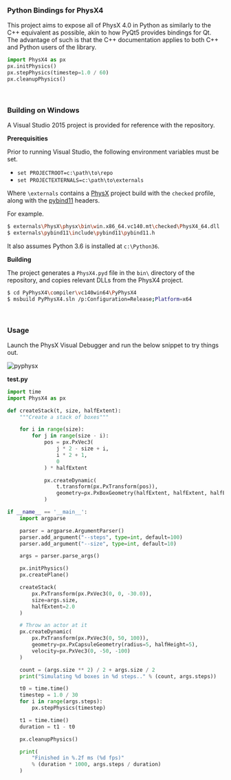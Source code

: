 ### Python Bindings for PhysX4

This project aims to expose all of PhysX 4.0 in Python as similarly to the C++ equivalent as possible, akin to how PyQt5 provides bindings for Qt. The advantage of such is that the C++ documentation applies to both C++ and Python users of the library.

```python
import PhysX4 as px
px.initPhysics()
px.stepPhysics(timestep=1.0 / 60)
px.cleanupPhysics()
```

<br>

### Building on Windows

A Visual Studio 2015 project is provided for reference with the repository.

**Prerequisities**

Prior to running Visual Studio, the following environment variables must be set.

- `set PROJECTROOT=c:\path\to\repo`
- `set PROJECTEXTERNALS=c:\path\to\externals`

Where `\externals` contains a [PhysX](https://github.com/NVIDIAGameWorks/PhysX) project build with the `checked` profile, along with the [pybind11](https://github.com/pybind/pybind11) headers.

For example.

```bash
$ externals\PhysX\physx\bin\win.x86_64.vc140.mt\checked\PhysX4_64.dll
$ externals\pybind11\include\pybind11\pybind11.h
```

It also assumes Python 3.6 is installed at `c:\Python36`.

**Building**

The project generates a `PhysX4.pyd` file in the `bin\` directory of the repository, and copies relevant DLLs from the PhysX4 project.

```bash
$ cd PyPhysX4\compiler\vc140win64\PyPhysX4
$ msbuild PyPhysX4.sln /p:Configuration=Release;Platform=x64
```

<br>

### Usage

Launch the PhysX Visual Debugger and run the below snippet to try things out.

![pyphysx](https://user-images.githubusercontent.com/2152766/53298860-6b82e380-382b-11e9-86aa-dd6ececa3c99.gif)

**test.py**

```python
import time
import PhysX4 as px

def createStack(t, size, halfExtent):
    """Create a stack of boxes"""

    for i in range(size):
        for j in range(size - i):
            pos = px.PxVec3(
                j * 2 - size + i,
                i * 2 + 1,
                0
            ) * halfExtent

            px.createDynamic(
                t.transform(px.PxTransform(pos)),
                geometry=px.PxBoxGeometry(halfExtent, halfExtent, halfExtent),
            )

if __name__ == '__main__':
    import argparse

    parser = argparse.ArgumentParser()
    parser.add_argument("--steps", type=int, default=100)
    parser.add_argument("--size", type=int, default=10)

    args = parser.parse_args()

    px.initPhysics()
    px.createPlane()

    createStack(
        px.PxTransform(px.PxVec3(0, 0, -30.0)),
        size=args.size,
        halfExtent=2.0
    )

    # Throw an actor at it
    px.createDynamic(
        px.PxTransform(px.PxVec3(0, 50, 100)),
        geometry=px.PxCapsuleGeometry(radius=5, halfHeight=5),
        velocity=px.PxVec3(0, -50, -100)
    )

    count = (args.size ** 2) / 2 + args.size / 2
    print("Simulating %d boxes in %d steps.." % (count, args.steps))

    t0 = time.time()
    timestep = 1.0 / 30
    for i in range(args.steps):
        px.stepPhysics(timestep)

    t1 = time.time()
    duration = t1 - t0

    px.cleanupPhysics()

    print(
        "Finished in %.2f ms (%d fps)"
        % (duration * 1000, args.steps / duration)
    )

```